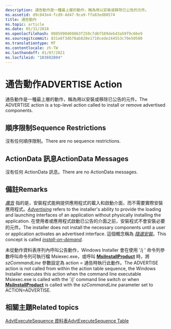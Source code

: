 ```yaml
---
description: 通告動作是一種最上層的動作，稱為用以安裝或移除已公告的元件。
ms.assetid: d9c843e4-fcd9-4d47-9ca9-ffa83ed80574
title: 通告動作
ms.topic: article
ms.date: 05/31/2018
ms.openlocfilehash: 0985990d69863f250cfd6f589deb43a59f9c66e9
ms.sourcegitcommit: 831e8f3db78ab820e1710cede244553c70e50500
ms.translationtype: MT
ms.contentlocale: zh-TW
ms.lasthandoff: 01/07/2021
ms.locfileid: "103692804"
---
```

# <a name="advertise-action"></a><span data-ttu-id="8e8f7-103">通告動作</span><span class="sxs-lookup"><span data-stu-id="8e8f7-103">ADVERTISE Action</span></span>

<span data-ttu-id="8e8f7-104">通告動作是一種最上層的動作，稱為用以安裝或移除已公告的元件。</span><span class="sxs-lookup"><span data-stu-id="8e8f7-104">The ADVERTISE action is a top-level action called to install or remove advertised components.</span></span>

## <a name="sequence-restrictions"></a><span data-ttu-id="8e8f7-105">順序限制</span><span class="sxs-lookup"><span data-stu-id="8e8f7-105">Sequence Restrictions</span></span>

<span data-ttu-id="8e8f7-106">沒有任何順序限制。</span><span class="sxs-lookup"><span data-stu-id="8e8f7-106">There are no sequence restrictions.</span></span>

## <a name="actiondata-messages"></a><span data-ttu-id="8e8f7-107">ActionData 訊息</span><span class="sxs-lookup"><span data-stu-id="8e8f7-107">ActionData Messages</span></span>

<span data-ttu-id="8e8f7-108">沒有任何 ActionData 訊息。</span><span class="sxs-lookup"><span data-stu-id="8e8f7-108">There are no ActionData messages.</span></span>

## <a name="remarks"></a><span data-ttu-id="8e8f7-109">備註</span><span class="sxs-lookup"><span data-stu-id="8e8f7-109">Remarks</span></span>

<span data-ttu-id="8e8f7-110">[*廣告*](a-gly.md) 指的是，安裝程式能夠提供應用程式的載入和啟動介面，而不需要實際安裝應用程式。</span><span class="sxs-lookup"><span data-stu-id="8e8f7-110">[*Advertising*](a-gly.md) refers to the installer's ability to provide the loading and launching interfaces of an application without physically installing the application.</span></span> <span data-ttu-id="8e8f7-111">在使用者或應用程式啟動已公告的介面之前，安裝程式不會安裝必要的元件。</span><span class="sxs-lookup"><span data-stu-id="8e8f7-111">The installer does not install the necessary components until a user or application activates an advertised interface.</span></span> <span data-ttu-id="8e8f7-112">這個概念稱為 [*隨選安裝*](i-gly.md)。</span><span class="sxs-lookup"><span data-stu-id="8e8f7-112">This concept is called [*install-on-demand*](i-gly.md).</span></span>

<span data-ttu-id="8e8f7-113">未從動作資料表序列內呼叫公告動作，Windows Installer 會在使用 '/j ' 命令列參數呼叫命令列可執行檔 Msiexec.exe，或呼叫 [**MsiInstallProduct**](/windows/desktop/api/Msi/nf-msi-msiinstallproducta) 時，將 *szCommandLine* 參數設定為 action = 通告時執行此動作。</span><span class="sxs-lookup"><span data-stu-id="8e8f7-113">The ADVERTISE action is not called from within the action table sequence, the Windows Installer executes this action when the command line executable Msiexec.exe is called with the '/j' command line switch or when [**MsiInstallProduct**](/windows/desktop/api/Msi/nf-msi-msiinstallproducta) is called with the *szCommandLine* parameter set to ACTION=ADVERTISE.</span></span>

## <a name="related-topics"></a><span data-ttu-id="8e8f7-114">相關主題</span><span class="sxs-lookup"><span data-stu-id="8e8f7-114">Related topics</span></span>

<dl> <dt>

[<span data-ttu-id="8e8f7-115">AdvtExecuteSequence 資料表</span><span class="sxs-lookup"><span data-stu-id="8e8f7-115">AdvtExecuteSequence Table</span></span>](advtexecutesequence-table.md)
</dt> </dl>

 

 



